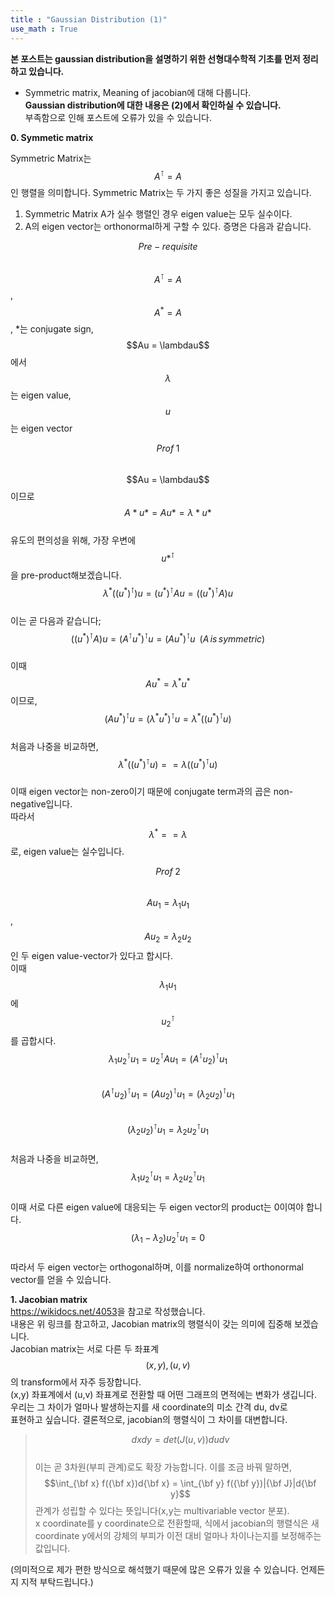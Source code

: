```yaml
---
title : "Gaussian Distribution (1)"
use_math : True
---
```


**본 포스트는 gaussian distribution을 설명하기 위한 선형대수학적 기초를 먼저 정리하고 있습니다.**  
- Symmetric matrix, Meaning of jacobian에 대해 다룹니다.  
**Gaussian distribution에 대한 내용은 (2)에서 확인하실 수 있습니다.**  
부족함으로 인해 포스트에 오류가 있을 수 있습니다. 

**0. Symmetic matrix**  

Symmetric Matrix는 $$A^\intercal = A$$인 행렬을 의미합니다. Symmetric Matrix는 두 가지 좋은 성질을 가지고 있습니다.
1. Symmetric Matrix A가 실수 행렬인 경우 eigen value는 모두 실수이다.
2. A의 eigen vector는 orthonormal하게 구할 수 있다.
증명은 다음과 같습니다.  

$$Pre-requisite$$  
$$A^\intercal = A$$, $$A^{*} = A$$, *는 conjugate sign, $$Au = \lambdau$$에서 $$\lambda$$는 eigen value, $$u$$는 eigen vector  

$$Prof \; 1$$  
$$Au = \lambdau$$이므로 $$A*u* = Au* = \lambda*u*$$  
유도의 편의성을 위해, 가장 우변에 $$u*^\intercal$$을 pre-product해보겠습니다.  
$$\lambda^{*}((u^{*})^{\intercal})u = (u^{*})^{\intercal}Au = ((u^{*})^{\intercal}A)u$$  
이는 곧 다음과 같습니다;  
$$((u^{*})^{\intercal}A)u = (A^{\intercal}u^{*})^{\intercal}u = (Au^{*})^{\intercal}u\;\; (A\,is\,symmetric)$$  
이때 $$Au^{*} = {\lambda}^{*}u^{*}$$이므로, $$(Au^{*})^{\intercal}u = ({\lambda^{*}}u^{*})^{\intercal}u  
= {\lambda^{*}}((u^{*})^{\intercal}u)$$  
처음과 나중을 비교하면, $${\lambda^{*}}((u^{*})^{\intercal}u) == {\lambda}((u^{*})^{\intercal}u)$$  
이때 eigen vector는 non-zero이기 때문에 conjugate term과의 곱은 non-negative입니다.  
따라서 $${\lambda^{*}} == {\lambda}$$로, eigen value는 실수입니다.  
  
$$Prof \; 2$$  
$$Au_1 = \lambda_1u_1$$, $$Au_2 = \lambda_2u_2$$인 두 eigen value-vector가 있다고 합시다.  
이때 $$\lambda_1u_1$$에 $$u_2^{\intercal}$$를 곱합시다.  
$$\lambda_1u_2^{\intercal}u_1 = u_2^{\intercal}Au_1 = (A^{\intercal}u_2)^{\intercal}u_1$$  
$$(A^{\intercal}u_2)^{\intercal}u_1 =  (Au_2)^{\intercal}u_1 = (\lambda_2u_2)^{\intercal}u_1$$  
$$(\lambda_2u_2)^{\intercal}u_1 = {\lambda_2}u_2^{\intercal}u_1$$  
처음과 나중을 비교하면, $$\lambda_1u_2^{\intercal}u_1 = {\lambda_2}u_2^{\intercal}u_1$$  
이때 서로 다른 eigen value에 대응되는 두 eigen vector의 product는 0이여야 합니다.  
$$(\lambda_1-\lambda_2)u_2^{\intercal}u_1 = 0$$  
따라서 두 eigen vector는 orthogonal하며, 이를 normalize하여 orthonormal vector를 얻을 수 있습니다.  

**1. Jacobian matrix**  
<https://wikidocs.net/4053>을 참고로 작성했습니다.  
내용은 위 링크를 참고하고, Jacobian matrix의 행렬식이 갖는 의미에 집중해 보겠습니다.  
Jacobian matrix는 서로 다른 두 좌표계 $$(x,y), \, (u,v)$$의 transform에서 자주 등장합니다.  
(x,y) 좌표계에서 (u,v) 좌표계로 전환할 때 어떤 그래프의 면적에는 변화가 생깁니다. 우리는 그 차이가 얼마나 발생하는지를 새 coordinate의 미소 간격 du, dv로  
표현하고 싶습니다. 결론적으로, jacobian의 행렬식이 그 차이를 대변합니다.  
> $$dxdy = det(J(u,v))dudv$$  
이는 곧 3차원(부피 관계)로도 확장 가능합니다. 이를 조금 바꿔 말하면,
$$\int_{\bf x} f({\bf x})d{\bf x} = \int_{\bf y} f({\bf y})|{\bf J}|d{\bf y}$$ 관계가 성립할 수 있다는 뜻입니다(x,y는 multivariable vector 분포).  
x coordinate를 y coordinate으로 전환할때, 식에서 jacobian의 행렬식은 새 coordinate y에서의 강체의 부피가 이전 대비 얼마나 차이나는지를 보정해주는 값입니다.  
  
(의미적으로 제가 편한 방식으로 해석했기 때문에 많은 오류가 있을 수 있습니다. 언제든지 지적 부탁드립니다.)
